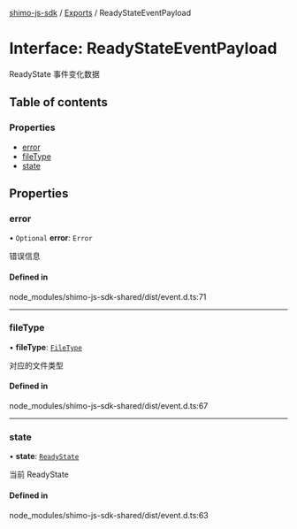 [shimo-js-sdk](../README.md) / [Exports](../modules.md) / ReadyStateEventPayload

# Interface: ReadyStateEventPayload

ReadyState 事件变化数据

## Table of contents

### Properties

- [error](ReadyStateEventPayload.md#error)
- [fileType](ReadyStateEventPayload.md#filetype)
- [state](ReadyStateEventPayload.md#state)

## Properties

### error

• `Optional` **error**: `Error`

错误信息

#### Defined in

node_modules/shimo-js-sdk-shared/dist/event.d.ts:71

___

### fileType

• **fileType**: [`FileType`](../enums/FileType.md)

对应的文件类型

#### Defined in

node_modules/shimo-js-sdk-shared/dist/event.d.ts:67

___

### state

• **state**: [`ReadyState`](../enums/ReadyState.md)

当前 ReadyState

#### Defined in

node_modules/shimo-js-sdk-shared/dist/event.d.ts:63

